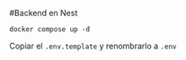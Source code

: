 
#Backend en Nest

```
docker compose up -d
```

Copiar el ```.env.template``` y renombrarlo a ```.env```